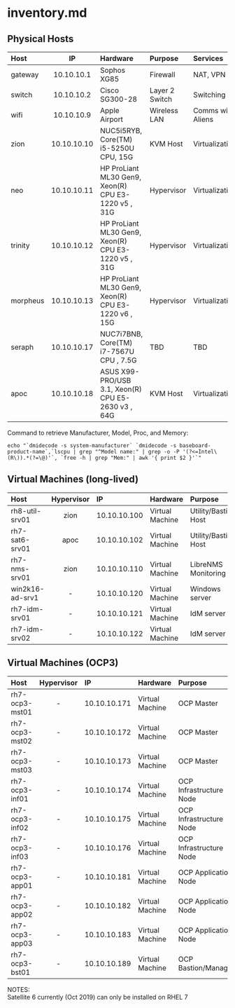 # inventory.md

## Physical Hosts

Host     | IP           | Hardware                                             | Purpose        | Services
:--------|:------------:|:-----------------------------------------------------|:---------------|:-----------------
gateway  | 10.10.10.1   | Sophos XG85                                          | Firewall       | NAT, VPN
switch   | 10.10.10.2   | Cisco SG300-28                                       | Layer 2 Switch | Switching yo
wifi     | 10.10.10.9   | Apple Airport                                        | Wireless LAN   | Comms with Aliens
zion     | 10.10.10.10  | NUC5i5RYB, Core(TM) i5-5250U CPU, 15G                | KVM Host       | Virtualization
neo      | 10.10.10.11  | HP ProLiant ML30 Gen9, Xeon(R) CPU E3-1220 v5 , 31G  | Hypervisor     | Virtualization
trinity  | 10.10.10.12  | HP ProLiant ML30 Gen9, Xeon(R) CPU E3-1220 v5 , 31G  | Hypervisor     | Virtualization
morpheus | 10.10.10.13  | HP ProLiant ML30 Gen9, Xeon(R) CPU E3-1220 v6 , 15G  | Hypervisor     | Virtualization
seraph   | 10.10.10.17  | NUC7i7BNB, Core(TM) i7-7567U CPU , 7.5G              | TBD            | TBD
apoc     | 10.10.10.18  | ASUS X99-PRO/USB 3.1, Xeon(R) CPU E5-2630 v3 , 64G   | KVM Host       | Virtualization

Command to retrieve Manufacturer, Model, Proc, and Memory:
```
echo "`dmidecode -s system-manufacturer` `dmidecode -s baseboard-product-name`,`lscpu | grep "^Model name:" | grep -o -P '(?<=Intel\(R\)).*(?=\@)'`, `free -h | grep "Mem:" | awk '{ print $2 }'`"
```

## Virtual Machines (long-lived)

Host            | Hypervisor   | IP           | Hardware        | Purpose                | Services  
:---------------|:------------:|:-------------|:----------------|:-----------------------|:---------  
rh8-util-srv01  | zion         | 10.10.10.100 | Virtual Machine | Utility/Bastion Host   | SSH, Fail2Ban
rh7-sat6-srv01  | apoc         | 10.10.10.102 | Virtual Machine | Utility/Bastion Host   | Red Hat Satellite 6 
rh7-nms-srv01   | zion         | 10.10.10.110 | Virtual Machine | LibreNMS Monitoring    | SNMP Monitoring  
win2k16-ad-srv1 | -            | 10.10.10.120 | Virtual Machine | Windows server         | DNS, ADFS 
rh7-idm-srv01   | -            | 10.10.10.121 | Virtual Machine | IdM server             | DNS, LDAPS
rh7-idm-srv02   | -            | 10.10.10.122 | Virtual Machine | IdM server             | DNS, LDAPS

## Virtual Machines (OCP3)

Host            | Hypervisor   | IP           | Hardware        | Purpose                 | Services
:---------------|:------------:|:-------------|:----------------|:------------------------|:---------
rh7-ocp3-mst01  | -            | 10.10.10.171 | Virtual Machine | OCP Master              | API, webUI, etcd
rh7-ocp3-mst02  | -            | 10.10.10.172 | Virtual Machine | OCP Master              | API, webUI, etcd
rh7-ocp3-mst03  | -            | 10.10.10.173 | Virtual Machine | OCP Master              | API, webUI, etcd
rh7-ocp3-inf01  | -            | 10.10.10.174 | Virtual Machine | OCP Infrastructure Node | router 
rh7-ocp3-inf02  | -            | 10.10.10.175 | Virtual Machine | OCP Infrastructure Node | router 
rh7-ocp3-inf03  | -            | 10.10.10.176 | Virtual Machine | OCP Infrastructure Node | router 
rh7-ocp3-app01  | -            | 10.10.10.181 | Virtual Machine | OCP Application Node    | Kube 
rh7-ocp3-app02  | -            | 10.10.10.182 | Virtual Machine | OCP Application Node    | Kube 
rh7-ocp3-app03  | -            | 10.10.10.183 | Virtual Machine | OCP Application Node    | Kube 
rh7-ocp3-bst01  | -            | 10.10.10.189 | Virtual Machine | OCP Bastion/Manager     | SSH, Ansible 


NOTES:  
Satellite 6 currently (Oct 2019) can only be installed on RHEL 7
